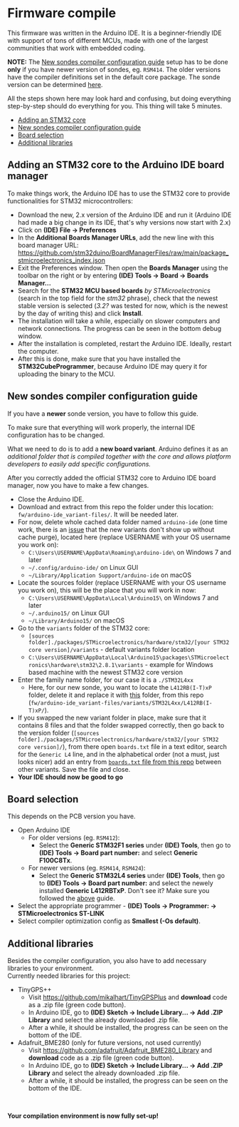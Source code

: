 # Firmware compile
This firmware was written in the Arduino IDE. It is a beginner-friendly IDE with support of tons of different MCUs, made with one of the largest communities that work with embedded coding.<br>

**NOTE:** The [New sondes compiler configuration guide](#new-sondes-compiler-configuration-guide) setup has to be done **only** if you have newer version of sondes, eg. `RSM414`. The older versions have the compiler definitions set in the default core package. The sonde version can be determined [here](../hw/README.md#older-vs-newer---how-do-i-know-which-one-im-holding-now).

All the steps shown here may look hard and confusing, but doing everything step-by-step should do everything for you. This thing will take 5 minutes.<br>

* [Adding an STM32 core](#adding-an-stm32-core-to-the-arduino-ide-board-manager)
* [New sondes compiler configuration guide](#new-sondes-compiler-configuration-guide)
* [Board selection](#board-selection)
* [Additional libraries](#additional-libraries)

## Adding an STM32 core to the Arduino IDE board manager
To make things work, the Arduino IDE has to use the STM32 core to provide functionalities for STM32 microcontrollers:
* Download the new, 2.x version of the Arduino IDE and run it (Arduino IDE had made a big change in its IDE, that's why versions now start with 2.x)
* Click on **(IDE) File -> Preferences**
* In the **Additional Boards Manager URLs**, add the new line with this board manager URL: https://github.com/stm32duino/BoardManagerFiles/raw/main/package_stmicroelectronics_index.json
* Exit the Preferences window. Then open the **Boards Manager** using the toolbar on the right or by entering **(IDE) Tools -> Board -> Boards Manager...**
* Search for the **STM32 MCU based boards** *by STMicroelectronics* (search in the top field for the *stm32* phrase), check that the newest stable version is selected (*3.2?* was tested for now, which is the newest by the day of writing this) and click **Install**.
* The installation will take a while, especially on slower computers and network connections. The progress can be seen in the bottom debug window.
* After the installation is completed, restart the Arduino IDE. Ideally, restart the computer.
* After this is done, make sure that you have installed the **STM32CubeProgrammer**, because Arduino IDE may query it for uploading the binary to the MCU.


## New sondes compiler configuration guide
If you have a **newer** sonde version, you have to follow this guide. <br>

To make sure that everything will work properly, the internal IDE configuration has to be changed. <br>

What we need to do is to add a **new board variant**. Arduino defines it as an *additional folder that is compiled together with the core and allows platform developers to easily add specific configurations.*

After you correctly added the official STM32 core to Arduino IDE board manager, now you have to make a few changes.

* Close the Arduino IDE.
* Download and extract from this repo the folder under this location: `fw/arduino-ide_variant-files/`. It will be needed later.
* For now, delete whole cached data folder named `arduino-ide` (one time work, there is an [issue](https://github.com/arduino/arduino-ide/issues/1030#issuecomment-1152005617) that the new variants don't show up without cache purge), located here (replace USERNAME with your OS username you work on):
    * `C:\Users\USERNAME\AppData\Roaming\arduino-ide\` on Windows 7 and later
    * `~/.config/arduino-ide/` on Linux GUI
    * `~/Library/Application Support/arduino-ide` on macOS
* Locate the sources folder (replace USERNAME with your OS username you work on), this will be the place that you will work in now:
    * `C:\Users\USERNAME\AppData\Local\Arduino15\` on Windows 7 and later
    * `~/.arduino15/` on Linux GUI
    * `~/Library/Arduino15/` on macOS
* Go to the `variants` folder of the STM32 core:
    * `[sources folder]./packages/STMicroelectronics/hardware/stm32/[your STM32 core version]/variants` - default variants folder location
    * `C:\Users\USERNAME\AppData\Local\Arduino15\packages\STMicroelectronics\hardware\stm32\2.8.1\variants` - example for Windows based machine with the newest STM32 core version
* Enter the family name folder, for our case it is a `./STM32L4xx`
    * Here, for our new sonde, you want to locate the `L412RB(I-T)xP` folder, delete it and replace it with [this](./arduino-ide_variant-files/variants/STM32L4xx/L412RB(I-T)xP/) folder, from this repo (`fw/arduino-ide_variant-files/variants/STM32L4xx/L412RB(I-T)xP/`).
* If you swapped the new variant folder in place, make sure that it contains 8 files and that the folder swapped correctly, then go back to the version folder (`[sources folder]./packages/STMicroelectronics/hardware/stm32/[your STM32 core version]/`), from there open `boards.txt` file in a text editor, search for the `Generic L4` line, and in the alphabetical order (not a must, just looks nicer) add an entry from [`boards.txt` file from this repo](./arduino-ide_variant-files/boards.txt) between other variants. Save the file and close.
* **Your IDE should now be good to go**

## Board selection
This depends on the PCB version you have. <br>

* Open Arduino IDE
  * For older versions (eg. `RSM412`):
    * Select the **Generic STM32F1 series** under **(IDE) Tools**, then go to **(IDE) Tools -> Board part number:** and select **Generic F100C8Tx**.
  * For newer versions (eg. `RSM414`, `RSM424`):
    * Select the **Generic STM32L4 series** under **(IDE) Tools**, then go to **(IDE) Tools -> Board part number:** and select the newely installed **Generic L412RBTxP**. Don't see it? Make sure you followed the [above](#new-sondes-compiler-configuration-guide) guide.
* Select the appropriate programmer -  **(IDE) Tools -> Programmer: -> STMicroelectronics ST-LINK**
* Select compiler optimization config as **Smallest (-Os default)**.


## Additional libraries

Besides the compiler configuration, you also have to add necessary libraries to your environment. <br>
Currently needed libraries for this project:
* TinyGPS++
    * Visit https://github.com/mikalhart/TinyGPSPlus and **download** code as a .zip file (green code button).
    * In Arduino IDE, go to **(IDE) Sketch -> Include Library... -> Add .ZIP Library** and select the already downloaded .zip file.
    * After a while, it should be installed, the progress can be seen on the bottom of the IDE.
* Adafruit_BME280 (only for future versions, not used currently)
    * Visit https://github.com/adafruit/Adafruit_BME280_Library and **download** code as a .zip file (green code button).
    * In Arduino IDE, go to **(IDE) Sketch -> Include Library... -> Add .ZIP Library** and select the already downloaded .zip file.
    * After a while, it should be installed, the progress can be seen on the bottom of the IDE.

<br>

**Your compilation environment is now fully set-up!**